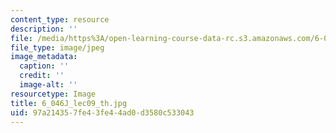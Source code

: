```yaml
---
content_type: resource
description: ''
file: /media/https%3A/open-learning-course-data-rc.s3.amazonaws.com/6-046j-introduction-to-algorithms-sma-5503-fall-2005/97a214357fe43fe44ad0d3580c533043_6_046J_lec09_th.jpg
file_type: image/jpeg
image_metadata:
  caption: ''
  credit: ''
  image-alt: ''
resourcetype: Image
title: 6_046J_lec09_th.jpg
uid: 97a21435-7fe4-3fe4-4ad0-d3580c533043
---
```

